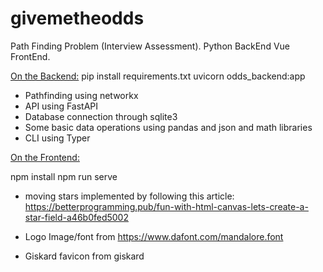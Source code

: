 # givemetheodds
 Path Finding Problem (Interview Assessment). Python BackEnd Vue FrontEnd.

<ins>On the Backend:</ins>
pip install requirements.txt
uvicorn odds_backend:app

- Pathfinding using networkx
- API using FastAPI
- Database connection through sqlite3
- Some basic data operations using pandas and json and math libraries
- CLI using Typer

<ins>On the Frontend:</ins>

npm install
npm run serve

- moving stars implemented by following this article: https://betterprogramming.pub/fun-with-html-canvas-lets-create-a-star-field-a46b0fed5002

- Logo Image/font from https://www.dafont.com/mandalore.font

- Giskard favicon from giskard